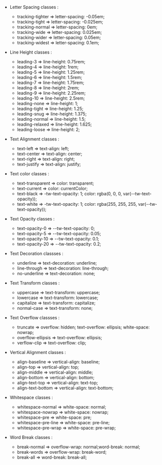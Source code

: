 * Letter Spacing classes :
    + tracking-tighter  => letter-spacing: -0.05em;
    + tracking-tight  => letter-spacing: -0.025em; 
    + tracking-normal  => letter-spacing: 0em; 
    + tracking-wide  => letter-spacing: 0.025em; 
    + tracking-wider  => letter-spacing: 0.05em; 
    + tracking-widest  => letter-spacing: 0.1em; 


* Line Height classes :
    + leading-3             => line-height: 0.75rem;
    + leading-4             => line-height: 1rem;
    + leading-5             => line-height: 1.25rem;
    + leading-6             => line-height: 1.5rem;
    + leading-7             => line-height: 1.75rem;
    + leading-8             => line-height: 2rem;
    + leading-9             => line-height: 2.25rem;
    + leading-10            => line-height: 2.5rem;
    + leading-none          => line-height: 1;
    + leading-tight         => line-height: 1.25;
    + leading-snug          => line-height: 1.375;
    + leading-normal        => line-height: 1.5;
    + leading-relaxed       => line-height: 1.625;
    + leading-loose         => line-height: 2;


* Text Alignment classes :
    + text-left       => text-align: left;
    + text-center     => text-align: center;
    + text-right      => text-align: right;
    + text-justify    => text-align: justify;


* Text color classes :
    + text-transparent        => color: transparent;
    + text-current            => color: currentColor;
    + text-black              => -tw-text-opacity: 1; color: rgba(0, 0, 0, var(--tw-text-opacity));
    + text-white              => -tw-text-opacity: 1; color: rgba(255, 255, 255, var(--tw-text-opacity));

* Text Opacity classes :
    + text-opacity-0        => --tw-text-opacity: 0;
    + text-opacity-5        => --tw-text-opacity: 0.05;
    + text-opacity-10       => --tw-text-opacity: 0.1;
    + text-opacity-20       => --tw-text-opacity: 0.2;

* Text Decoration classses :
    + underline     => text-decoration: underline;
    + line-through  => text-decoration: line-through;
    + no-underline  => text-decoration: none;

* Text Transform classes :
    + uppercase     => text-transform: uppercase;
    + lowercase     => text-transform: lowercase;
    + capitalize    => text-transform: capitalize;
    + normal-case   => text-transform: none;

* Text Overflow classses :
    + truncate          => overflow: hidden; text-overflow: ellipsis; white-space: nowrap;
    + overflow-ellipsis => text-overflow: ellipsis;
    + verflow-clip      => text-overflow: clip;

* Vertical Alignment classes :
    + align-baseline    => vertical-align: baseline;
    + align-top         => vertical-align: top;
    + align-middle      => vertical-align: middle;
    + align-bottom      => vertical-align: bottom;
    + align-text-top    => vertical-align: text-top;
    + align-text-bottom => vertical-align: text-bottom;

* Whitespace classes :
    + whitespace-normal => white-space: normal;
    + whitespace-nowrap => white-space: nowrap;
    + whitespace-pre => white-space: pre;
    + whitespace-pre-line => white-space: pre-line;
    + whitespace-pre-wrap => white-space: pre-wrap;

* Word Break classes :
    + break-normal  => overflow-wrap: normal;word-break: normal;
    + break-words   => overflow-wrap: break-word;
    + break-all     => word-break: break-all;